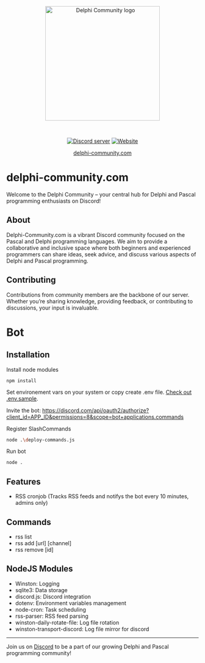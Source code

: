 <div align="center">
  <p>
    <a href="https://delphi-community.com"><img src="https://delphi-community.com/img/dc-icon.png" alt="Delphi Community logo" height="300px" /></a>    
  </p>
  <br />
  <p>
    <a href="https://discord.gg/c382VBk"><img src="https://img.shields.io/discord/623794270255579146?label=Discord&style=plastic" alt="Discord server" /></a>
    <a href="https://delphi-community.com"><img src="https://img.shields.io/website?down_message=offline&style=plastic&up_message=online&url=https%3A%2F%2Fdelphi-community.com" alt="Website" /></a>
  </p>
  <a href="https://delphi-community.com">delphi-community.com</a>
    
</div>



# delphi-community.com

Welcome to the Delphi Community – your central hub for Delphi and Pascal programming enthusiasts on Discord!

## About

Delphi-Community.com is a vibrant Discord community focused on the Pascal and Delphi programming languages. We aim to provide a collaborative and inclusive space where both beginners and experienced programmers can share ideas, seek advice, and discuss various aspects of Delphi and Pascal programming.

## Contributing

Contributions from community members are the backbone of our server. Whether you’re sharing knowledge, providing feedback, or contributing to discussions, your input is invaluable.

# Bot

## Installation

Install node modules
```
npm install
```

Set environement vars on your system or copy create .env file. [Check out .env.sample](https://github.com/Delphi-Community/Delphi-Community-Bot/blob/main/.env.sample).

Invite the bot: https://discord.com/api/oauth2/authorize?client_id=APP_ID&permissions=8&scope=bot+applications.commands

Register SlashCommands
```sh
node .\deploy-commands.js
```

Run bot
```sh
node .
```

## Features
- RSS cronjob (Tracks RSS feeds and notifys the bot every 10 minutes, admins only)

## Commands
- rss list
- rss add [url] [channel]
- rss remove [id]

## NodeJS Modules

- Winston: Logging
- sqlite3: Data storage
- discord.js: Discord integration
- dotenv: Environment variables management
- node-cron: Task scheduling
- rss-parser: RSS feed parsing
- winston-daily-rotate-file: Log file rotation
- winston-transport-discord: Log file mirror for discord


---

Join us on [Discord](https://discord.com/invite/c382VBk) to be a part of our growing Delphi and Pascal programming community!
